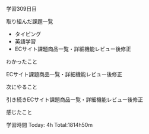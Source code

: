 学習309日目

取り組んだ課題一覧

- タイピング
- 英語学習
- ECサイト課題商品一覧・詳細機能レビュー後修正

わかったこと

ECサイト課題商品一覧・詳細機能レビュー後修正

次にやること

引き続きECサイト課題商品一覧・詳細機能レビュー後修正

感じたこと

学習時間 Today: 4h Total:1814h50m